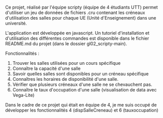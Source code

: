 Ce projet, réalisé par l'équipe scripty (équipe de 4 étudiants UTT) permet d'utiliser un jeu de données de fichiers .cru contenant les créneaux d'utilisation des salles pour chaque UE (Unité d'Enseignement) dans une université.

L'application est développée en javascript. 
Un tutoriel d'installation et d'utilisation des différentes commandes est disponible dans le fichier README.md du projet (dans le dossier gl02_scripty-main).

Fonctionnalités :
1. Trouver les salles utilisées pour un cours spécifique
2. Connaître la capacité d'une salle 
3. Savoir quelles salles sont disponibles pour un créneau spécifique
4. Connaîtres les horaires de disponibilité d'une salle.
5. Vérifier que plusieurs créneaux d'une salle ne se chevauchent pas.
6. Connaître le taux d'occupation d'une salle (visualisation de data avec Vega-Lite)

Dans le cadre de ce projet qui était en équipe de 4, je me suis occupé de développer les fonctionnalités 4 (dispSalleCreneau) et 6 (tauxoccupation)


